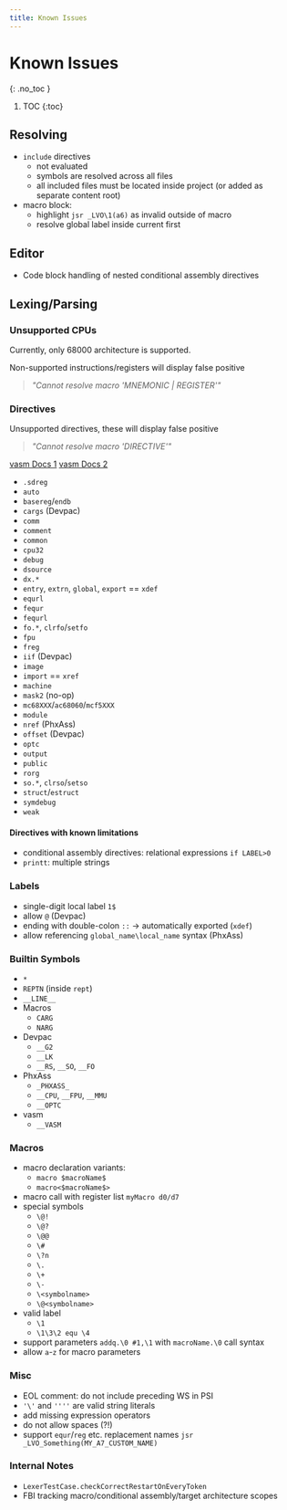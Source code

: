 ```yaml
---
title: Known Issues
---
```


# Known Issues
{: .no_toc }

1. TOC
{:toc}

## Resolving

- `include` directives
  - not evaluated
  - symbols are resolved across all files
  - all included files must be located inside project (or added as separate content root)
- macro block:
  - highlight `jsr _LVO\1(a6)` as invalid outside of macro
  - resolve global label inside current first

## Editor

- Code block handling of nested conditional assembly directives

## Lexing/Parsing

### Unsupported CPUs

Currently, only 68000 architecture is supported.

Non-supported instructions/registers will display false positive
> _"Cannot resolve macro '$MNEMONIC$ \| $REGISTER$'"_

### Directives

Unsupported directives, these will display false positive
> _"Cannot resolve macro '$DIRECTIVE$'"_

[vasm Docs 1](http://sun.hasenbraten.de/vasm/release/vasm_4.html)
[vasm Docs 2](http://sun.hasenbraten.de/vasm/release/vasm_18.html)

- `.sdreg`
- `auto`
- `basereg`/`endb`
- `cargs` (Devpac)
- `comm`
- `comment`
- `common`
- `cpu32`
- `debug`
- `dsource`
- `dx.*`
- `entry`, `extrn`, `global`, `export` == `xdef`
- `equrl`
- `fequr`
- `fequrl`
- `fo.*`, `clrfo`/`setfo`
- `fpu`
- `freg`
- `iif` (Devpac)
- `image`
- `import` == `xref`
- `machine`
- `mask2` (no-op)
- `mc68XXX`/`ac68060`/`mcf5XXX`
- `module`
- `nref` (PhxAss)
- `offset` (Devpac)
- `optc`
- `output`
- `public`
- `rorg`
- `so.*`, `clrso`/`setso`
- `struct`/`estruct`
- `symdebug`
- `weak`

#### Directives with known limitations
                    
- conditional assembly directives: relational expressions `if LABEL>0`
- `printt`: multiple strings

### Labels

- single-digit local label `1$`
- allow `@` (Devpac)
- ending with double-colon `::` &rarr; automatically exported (`xdef`)
- allow referencing `global_name\local_name` syntax (PhxAss)

### Builtin Symbols

- `*`
- `REPTN` (inside `rept`)
- `__LINE__`
- Macros
  - `CARG`
  - `NARG`
- Devpac
  - `__G2`
  - `__LK`
  - `__RS`, `__SO`, `__FO`
- PhxAss
  - `_PHXASS_`
  - `__CPU`, `__FPU`, `__MMU`
  - `__OPTC`
- vasm
  - `__VASM`

### Macros

- macro declaration variants:
  - `macro $macroName$`
  - `macro<$macroName$>`
- macro call with register list `myMacro d0/d7`
- special symbols
  - `\@!`
  - `\@?`
  - `\@@`
  - `\#`
  - `\?n`
  - `\.`
  - `\+`
  - `\-`
  - `\<symbolname>`
  - `\@<symbolname>`
- valid label
  - `\1`
  - `\1\3\2 equ \4`
- support parameters `addq.\0 #1,\1` with `macroName.\0` call syntax
- allow `a`-`z` for macro parameters

### Misc

- EOL comment: do not include preceding WS in PSI
- `'\'` and `''''` are valid string literals
- add missing expression operators
- do not allow spaces (?!)
- support `equr`/`reg` etc. replacement names `jsr _LVO_Something(MY_A7_CUSTOM_NAME)`

### Internal Notes

- `LexerTestCase.checkCorrectRestartOnEveryToken`
- FBI tracking macro/conditional assembly/target architecture scopes